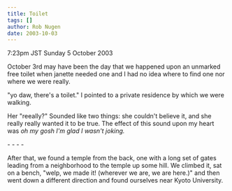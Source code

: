 ```yaml
---
title: Toilet
tags: []
author: Rob Nugen
date: 2003-10-03
---
```


<p class=date>7:23pm JST Sunday 5 October 2003</p>

<p>October 3rd may have been the day that we happened upon an unmarked
free toilet when janette needed one and I had no idea where to find
one nor where we were really.</p>

<p>"yo daw, there's a toilet."  I pointed to a private residence by
which we were walking.</p>

<p>Her "reeally?"  Sounded like two things: she couldn't believe it, and
she really really wanted it to be true.  The effect of this sound upon
my heart was <em>oh my gosh I'm glad I wasn't joking.</em></p>

<p>- - - -</p>

<p>After that, we found a temple from the back, one with a long set of
gates leading from a neighborhood to the temple up some hill.  We
climbed it, sat on a bench, "welp, we made it! (wherever we are, we
are here.)" and then went down a different direction and found
ourselves near Kyoto University.</p>

